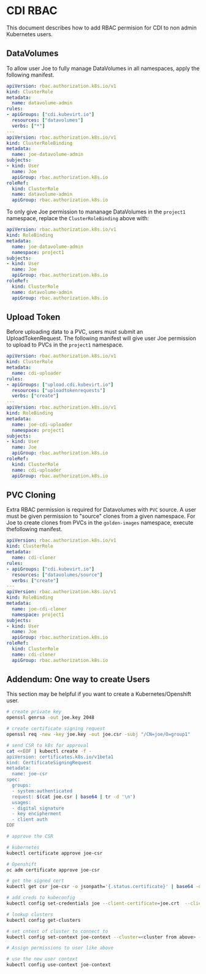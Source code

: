 # CDI RBAC

This document describes how to add RBAC permision for CDI to non admin Kubernetes users. 

## DataVolumes

To allow user Joe to fully manage DataVolumes in all namespaces, apply the following manifest.

```yaml
apiVersion: rbac.authorization.k8s.io/v1
kind: ClusterRole
metadata:
  name: datavolume-admin
rules:
- apiGroups: ["cdi.kubevirt.io"]
  resources: ["datavolumes"]
  verbs: ["*"]
---
apiVersion: rbac.authorization.k8s.io/v1
kind: ClusterRoleBinding
metadata:
  name: joe-datavolume-admin
subjects:
- kind: User
  name: Joe
  apiGroup: rbac.authorization.k8s.io
roleRef:
  kind: ClusterRole
  name: datavolume-admin
  apiGroup: rbac.authorization.k8s.io
```

To only give Joe permission to mananage DataVolumes in the `project1` namespace, replace the `ClusterRoleBinding` above with:

```yaml
apiVersion: rbac.authorization.k8s.io/v1
kind: RoleBinding
metadata:
  name: joe-datavolume-admin
  namespace: project1
subjects:
- kind: User
  name: Joe
  apiGroup: rbac.authorization.k8s.io
roleRef:
  kind: ClusterRole
  name: datavolume-admin
  apiGroup: rbac.authorization.k8s.io
```

## Upload Token

Before uploading data to a PVC, users must submit an UploadTokenRequest.  The following manifest will give user Joe permission to upload to PVCs in the `project1` namespace.

```yaml
apiVersion: rbac.authorization.k8s.io/v1
kind: ClusterRole
metadata:
  name: cdi-uploader
rules:
- apiGroups: ["upload.cdi.kubevirt.io"]
  resources: ["uploadtokenrequests"]
  verbs: ["create"]
---
apiVersion: rbac.authorization.k8s.io/v1
kind: RoleBinding
metadata:
  name: joe-cdi-uploader
  namespace: project1
subjects:
- kind: User
  name: Joe
  apiGroup: rbac.authorization.k8s.io
roleRef:
  kind: ClusterRole
  name: cdi-uploader
  apiGroup: rbac.authorization.k8s.io
```

## PVC Cloning

Extra RBAC permission is required for Datavolumes with `PVC` source.  A user must be given permission to "source" clones from a given namespace.  For Joe to create clones from PVCs in the `golden-images` namespace, execute thefollowing manifest.

```yaml
apiVersion: rbac.authorization.k8s.io/v1
kind: ClusterRole
metadata:
  name: cdi-cloner
rules:
- apiGroups: ["cdi.kubevirt.io"]
  resources: ["datavolumes/source"]
  verbs: ["create"]
---
apiVersion: rbac.authorization.k8s.io/v1
kind: RoleBinding
metadata:
  name: joe-cdi-cloner
  namespace: project1
subjects:
- kind: User
  name: Joe
  apiGroup: rbac.authorization.k8s.io
roleRef:
  kind: ClusterRole
  name: cdi-cloner
  apiGroup: rbac.authorization.k8s.io

```

## Addendum: One way to create Users

This section may be helpful if you want to create a Kubernetes/Openshift user.

```bash
# create private key
openssl genrsa -out joe.key 2048

# create certificate signing request
openssl req -new -key joe.key -out joe.csr -subj "/CN=joe/O=group1"

# send CSR to k8s for approval
cat <<EOF | kubectl create -f -
apiVersion: certificates.k8s.io/v1beta1
kind: CertificateSigningRequest
metadata:
  name: joe-csr
spec:
  groups:
  - system:authenticated
  request: $(cat joe.csr | base64 | tr -d '\n')
  usages:
  - digital signature
  - key encipherment
  - client auth
EOF

# approve the CSR

# kubernetes
kubectl certificate approve joe-csr

# Openshift
oc adm certificate approve joe-csr

# get the signed cert
kubectl get csr joe-csr -o jsonpath='{.status.certificate}' | base64 -d > joe.crt

# add creds to kubeconfig
kubectl config set-credentials joe --client-certificate=joe.crt  --client-key=joe.key --embed-certs=true

# lookup clusters
kubectl config get-clusters

# set cntext of cluster to connect to
kubectl config set-context joe-context --cluster=<cluster from above> --namespace=<mynamespace> --user=joe

# Assign permissions to user like above

# use the new user context
kubectl config use-context joe-context

```


